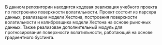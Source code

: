 В данном репозитории находится кодовая реализация учебного проекта по построению поверхности волатильности. 
Проект состоит из парсера данных, реализации модели Хестона, построения поверхности волатильности и калибровщика модели Хестона на основе рыночных данных. Также реализован дополнительный модуль для прогнозирования поверхности волатильности, работающий на основе градиентного бустинга.
